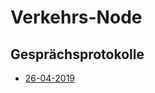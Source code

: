 # Verkehrs-Node

## Gesprächsprotokolle

 - [26-04-2019](./Documentation/Protocols/Protocol_2019-04-26.md)